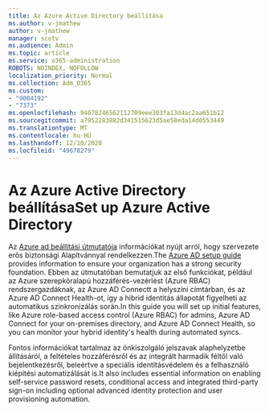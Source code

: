```yaml
---
title: Az Azure Active Directory beállítása
ms.author: v-jmathew
author: v-jmathew
manager: scotv
ms.audience: Admin
ms.topic: article
ms.service: o365-administration
ROBOTS: NOINDEX, NOFOLLOW
localization_priority: Normal
ms.collection: Adm_O365
ms.custom:
- "9004192"
- "7373"
ms.openlocfilehash: 94078246562112709eee303fa13d4ac2aa651b12
ms.sourcegitcommit: a7952283882d341515623d5ae58eda14d0553449
ms.translationtype: MT
ms.contentlocale: hu-HU
ms.lasthandoff: 12/10/2020
ms.locfileid: "49678279"
---
```

# <a name="set-up-azure-active-directory"></a><span data-ttu-id="a93a4-102">Az Azure Active Directory beállítása</span><span class="sxs-lookup"><span data-stu-id="a93a4-102">Set up Azure Active Directory</span></span>

<span data-ttu-id="a93a4-103">Az [Azure ad beállítási útmutatója](https://go.microsoft.com/fwlink/?linkid=2134390) információkat nyújt arról, hogy szervezete erős biztonsági Alapítvánnyal rendelkezzen.</span><span class="sxs-lookup"><span data-stu-id="a93a4-103">The [Azure AD setup guide](https://go.microsoft.com/fwlink/?linkid=2134390) provides information to ensure your organization has a strong security foundation.</span></span> <span data-ttu-id="a93a4-104">Ebben az útmutatóban bemutatjuk az első funkciókat, például az Azure szerepköralapú hozzáférés-vezérlést (Azure RBAC) rendszergazdáknak, az Azure AD Connectt a helyszíni címtárban, és az Azure AD Connect Health-ot, így a hibrid identitás állapotát figyelheti az automatikus szinkronizálás során.</span><span class="sxs-lookup"><span data-stu-id="a93a4-104">In this guide you will set up initial features, like Azure role-based access control (Azure RBAC) for admins, Azure AD Connect for your on-premises directory, and Azure AD Connect Health, so you can monitor your hybrid identity's health during automated syncs.</span></span>

<span data-ttu-id="a93a4-105">Fontos információkat tartalmaz az önkiszolgáló jelszavak alaphelyzetbe állításáról, a feltételes hozzáférésről és az integrált harmadik féltől való bejelentkezésről, beleértve a speciális identitásvédelem és a felhasználó kiépítési automatizálását is.</span><span class="sxs-lookup"><span data-stu-id="a93a4-105">It also includes essential information on enabling self-service password resets, conditional access and integrated third-party sign-on including optional advanced identity protection and user provisioning automation.</span></span>
